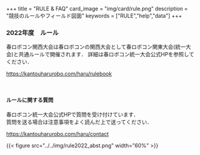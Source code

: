 +++
title = "RULE & FAQ"
card_image =  "img/card/rule.png"
description = "競技のルールやフィールド図面"
keywords = ["RULE","help","data"]
+++

### 2022年度　ルール
<!-- 関東春ロボコンのHPにて春ロボコン2022のルールが発表されていますので,  
そちらを参照して下さい．  
[春ロボコン2022ルール](https://kantouharurobo.com/haru/rulebook) -->


<!-- ### 2021年度ルール
各チーム1台のロボットが、「弁当箱」と「レジャーシート」を回収し、「花見ゾーン」で「乾杯」の達成を目指します。
<br> -->
春ロボコン関西大会は春ロボコンの関西大会として春ロボコン関東大会(統一大会)と共通ルールで開催されます．
詳細は春ロボコン統一大会公式HPを参照してください．

https://kantouharurobo.com/haru/rulebook

<br>

#### ルールに関する質問
春ロボコン統一大会公式HPで質問を受け付けています．  
質問を送る場合は注意事項をよく読んだ上で送ってください．

https://kantouharurobo.com/haru/contact


{{< figure src="../../img/rule2022_abst.png" width="60%" >}}


